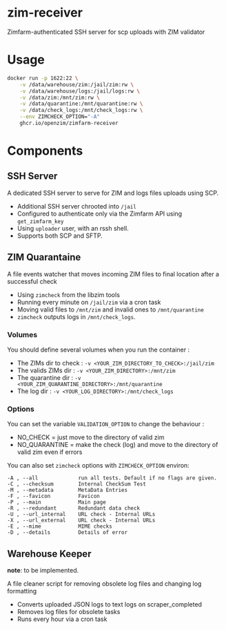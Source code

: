 zim-receiver
====

Zimfarm-authenticated SSH server for scp uploads with ZIM validator

# Usage

``` bash
docker run -p 1622:22 \
    -v /data/warehouse/zim:/jail/zim:rw \
    -v /data/warehouse/logs:/jail/logs:rw \
    -v /data/zim:/mnt/zim:rw \
    -v /data/quarantine:/mnt/quarantine:rw \
    -v /data/check_logs:/mnt/check_logs:rw \
    --env ZIMCHECK_OPTION="-A"
    ghcr.io/openzim/zimfarm-receiver
```

# Components

## SSH Server

A dedicated SSH server to serve for ZIM and logs files uploads using SCP.

* Additional SSH server chrooted into `/jail`
* Configured to authenticate only via the Zimfarm API using `get_zimfarm_key`
* Using `uploader` user, with an rssh shell.
* Supports both SCP and SFTP.

## ZIM Quarantaine

A file events watcher that moves incoming ZIM files to final location after a successful check

* Using `zimcheck` from the libzim tools
* Running every minute on `/jail/zim` via a cron task
* Moving valid files to `/mnt/zim` and invalid ones to `/mnt/quarantine`
* `zimcheck` outputs logs in `/mnt/check_logs`.

### Volumes

You should define several volumes when you run the container :

* The ZIMs dir to check : `-v <YOUR_ZIM_DIRECTORY_TO_CHECK>:/jail/zim`
* The valids ZIMs dir : `-v <YOUR_ZIM_DIRECTORY>:/mnt/zim`
* The quarantine dir : `-v <YOUR_ZIM_QUARANTINE_DIRECTORY>:/mnt/quarantine`
* The log dir : `-v <YOUR_LOG_DIRECTORY>:/mnt/check_logs`

### Options

You can set the variable `VALIDATION_OPTION` to change the behaviour :

* NO_CHECK = just move to the directory of valid zim
* NO_QUARANTINE = make the check (log) and move to the directory of valid zim  even if errors

You can also set `zimcheck` options with `ZIMCHECK_OPTION` environ:

```
-A , --all             run all tests. Default if no flags are given.
-C , --checksum        Internal CheckSum Test
-M , --metadata        MetaData Entries
-F , --favicon         Favicon
-P , --main            Main page
-R , --redundant       Redundant data check
-U , --url_internal    URL check - Internal URLs
-X , --url_external    URL check - Internal URLs
-E , --mime            MIME checks
-D , --details         Details of error
```

## Warehouse Keeper

**note**: to be implemented.

A file cleaner script for removing obsolete log files and changing log formatting

* Converts uploaded JSON logs to text logs on scraper_completed
* Removes log files for obsolete tasks
* Runs every hour via a cron task
